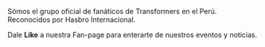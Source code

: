 Sómos el grupo oficial de fanáticos de Transformers en el Perú. Reconocidos por 
Hasbro Internacional. 

Dale **Like** a nuestra Fan-page para enterarte de nuestros eventos y noticias.
